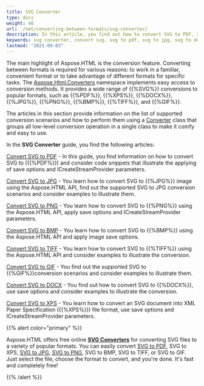 ```yaml
---
title: SVG Converter
type: docs
weight: 40
url:  /net/converting-between-formats/svg-converter/
description: In this article, you find out how to convert SVG to PDF, XPS, DOCX, JPG, PNG, BMP, GIF and TIFF formats using Aspose.HTML API. You find out the supported SVG conversion scenarios and consider examples to illustrate them.
keywords: svg converter, convert svg, svg to pdf, svg to jpg, svg to docx, svg to png, svg to bmp, svg to gif, svg to tiff
lastmod: "2021-09-03"
---
```


The main highlight of Aspose.HTML is the conversion feature. Converting between formats is required for various reasons: to work in a familiar, convenient format or to take advantage of different formats for specific tasks. The [Aspose.Html.Converters](https://apireference.aspose.com/html/net/aspose.html.converters) namespace implements easy access to conversion methods. It provides a wide range of {{%SVG%}} conversions to popular formats, such as {{%PDF%}}, {{%XPS%}}, {{%DOCX%}}, {{%JPG%}}, {{%PNG%}}, {{%BMP%}}, {{%TIFF%}}, and {{%GIF%}}.

The articles in this section provide information on the list of supported conversion scenarios and how to perform them using a [Converter](https://apireference.aspose.com/net/html/aspose.html.converters/converter) class that groups all low-level conversion operation in a single class to make it comfy and easy to use. 

In the **SVG Converter** guide, you find the following articles: 

[Convert SVG to PDF](/net/converting-between-formats/svg-to-pdf/) -  In this guide, you find information on how to convert SVG to ({{%PDF%}}) and consider code snippets that illustrate the applying of save options and ICreateStreamProvider parameters.

[Convert SVG to JPG](/net/converting-between-formats/svg-to-jpg/) - You learn how to convert SVG to {{%JPG%}} image using the Aspose.HTML API, find out the supported SVG to JPG conversion scenarios and consider examples to illustrate them.

[Convert SVG to PNG](/net/converting-between-formats/svg-to-png/) - You learn how to convert SVG to {{%PNG%}} using the Aspose.HTML API, apply save options and ICreateStreamProvider parameters.

[Convert SVG to BMP](/net/converting-between-formats/svg-to-bmp/) - You learn how to convert SVG  to {{%BMP%}} using the Aspose.HTML API and apply image save options. 

[Convert SVG to TIFF](/net/converting-between-formats/svg-to-tiff/) - You learn how to convert SVG to {{%TIFF%}} using the Aspose.HTML API and consider examples to illustrate the conversion.

[Convert SVG to GIF](/net/converting-between-formats/svg-to-gif/) - You find out the supported SVG to {{%GIF%}}conversion scenarios and consider examples to illustrate them.

[Convert SVG to DOCX](/net/converting-between-formats/svg-to-docx/) - You find out how to convert SVG to {{%DOCX%}}, use save options and consider examples to illustrate the conversion.

[Convert SVG to XPS](/net/converting-between-formats/svg-to-xps/) - You learn how to convert an SVG document into XML Paper Specification ({{%XPS%}}) file format, use save options and ICreateStreamProvider parameters.



{{% alert color="primary" %}} 

Aspose.HTML offers free online [**SVG Converters**](https://products.aspose.app/svg/en/conversion) for converting SVG files to a variety of popular formats.  You can easily convert  [SVG to PDF](https://products.aspose.app/svg/en/conversion/svg-to-pdf), SVG to XPS, [SVG to JPG](https://products.aspose.app/svg/en/conversion/svg-to-jpg), [SVG to PNG](https://products.aspose.app/svg/en/conversion/svg-to-png), SVG to BMP, SVG to TIFF, or SVG to GIF. Just select the file, choose the format to convert, and you're done. It's fast and completely free!

{{% /alert %}} 


